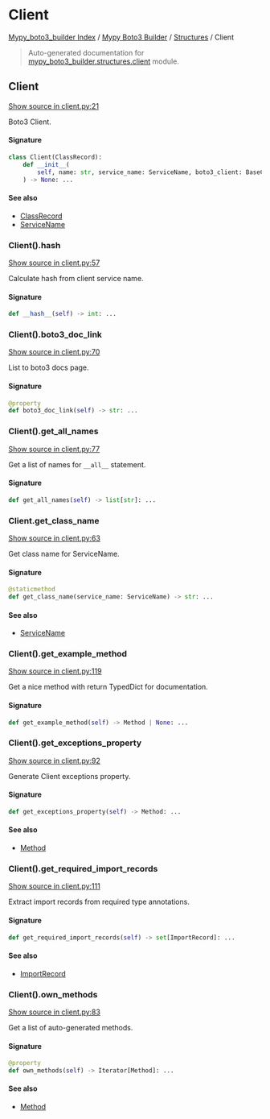 # Client

[Mypy_boto3_builder Index](../../README.md#mypy_boto3_builder-index) /
[Mypy Boto3 Builder](../index.md#mypy-boto3-builder) /
[Structures](./index.md#structures) /
Client

> Auto-generated documentation for [mypy_boto3_builder.structures.client](https://github.com/youtype/mypy_boto3_builder/blob/main/mypy_boto3_builder/structures/client.py) module.

## Client

[Show source in client.py:21](https://github.com/youtype/mypy_boto3_builder/blob/main/mypy_boto3_builder/structures/client.py#L21)

Boto3 Client.

#### Signature

```python
class Client(ClassRecord):
    def __init__(
        self, name: str, service_name: ServiceName, boto3_client: BaseClient
    ) -> None: ...
```

#### See also

- [ClassRecord](./class_record.md#classrecord)
- [ServiceName](../service_name.md#servicename)

### Client().__hash__

[Show source in client.py:57](https://github.com/youtype/mypy_boto3_builder/blob/main/mypy_boto3_builder/structures/client.py#L57)

Calculate hash from client service name.

#### Signature

```python
def __hash__(self) -> int: ...
```

### Client().boto3_doc_link

[Show source in client.py:70](https://github.com/youtype/mypy_boto3_builder/blob/main/mypy_boto3_builder/structures/client.py#L70)

List to boto3 docs page.

#### Signature

```python
@property
def boto3_doc_link(self) -> str: ...
```

### Client().get_all_names

[Show source in client.py:77](https://github.com/youtype/mypy_boto3_builder/blob/main/mypy_boto3_builder/structures/client.py#L77)

Get a list of names for `__all__` statement.

#### Signature

```python
def get_all_names(self) -> list[str]: ...
```

### Client.get_class_name

[Show source in client.py:63](https://github.com/youtype/mypy_boto3_builder/blob/main/mypy_boto3_builder/structures/client.py#L63)

Get class name for ServiceName.

#### Signature

```python
@staticmethod
def get_class_name(service_name: ServiceName) -> str: ...
```

#### See also

- [ServiceName](../service_name.md#servicename)

### Client().get_example_method

[Show source in client.py:119](https://github.com/youtype/mypy_boto3_builder/blob/main/mypy_boto3_builder/structures/client.py#L119)

Get a nice method with return TypedDict for documentation.

#### Signature

```python
def get_example_method(self) -> Method | None: ...
```

### Client().get_exceptions_property

[Show source in client.py:92](https://github.com/youtype/mypy_boto3_builder/blob/main/mypy_boto3_builder/structures/client.py#L92)

Generate Client exceptions property.

#### Signature

```python
def get_exceptions_property(self) -> Method: ...
```

#### See also

- [Method](./method.md#method)

### Client().get_required_import_records

[Show source in client.py:111](https://github.com/youtype/mypy_boto3_builder/blob/main/mypy_boto3_builder/structures/client.py#L111)

Extract import records from required type annotations.

#### Signature

```python
def get_required_import_records(self) -> set[ImportRecord]: ...
```

#### See also

- [ImportRecord](../import_helpers/import_record.md#importrecord)

### Client().own_methods

[Show source in client.py:83](https://github.com/youtype/mypy_boto3_builder/blob/main/mypy_boto3_builder/structures/client.py#L83)

Get a list of auto-generated methods.

#### Signature

```python
@property
def own_methods(self) -> Iterator[Method]: ...
```

#### See also

- [Method](./method.md#method)
